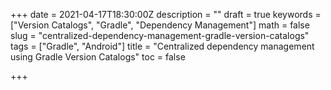 +++
date = 2021-04-17T18:30:00Z
description = ""
draft = true
keywords = ["Version Catalogs", "Gradle", "Dependency Management"]
math = false
slug = "centralized-dependency-management-gradle-version-catalogs"
tags = ["Gradle", "Android"]
title = "Centralized dependency management using Gradle Version Catalogs"
toc = false

+++
